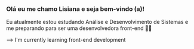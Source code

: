 ### Olá eu me chamo Lisiana e seja bem-vindo (a)! 

Eu atualmente estou estudando Análise e Desenvolvimento de Sistemas e me preparando para ser 
uma desenvolvedora front-end 💜💜

--> I'm currently learning front-end development




